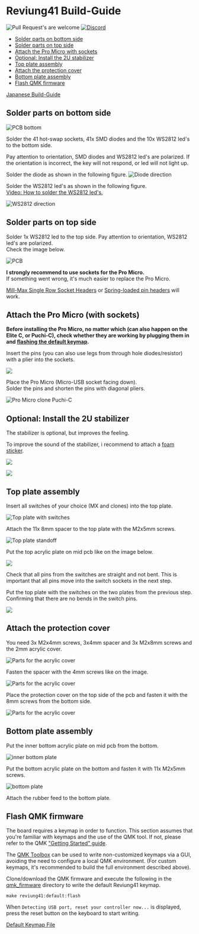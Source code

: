 # Reviung41 Build-Guide

![Pull Request's are welcome](https://img.shields.io/badge/PRs-welcome-brightgreen.svg?style=flat-square) [![Discord](https://img.shields.io/discord/548530462419582996?style=flat-square&logo=discord&logoColor=white)](https://discord.gg/frjFXZB "Redirect to Keycapsss Discord")


<!-- TOC depthfrom:2 depthto:2 -->

- [Solder parts on bottom side](#solder-parts-on-bottom-side)
- [Solder parts on top side](#solder-parts-on-top-side)
- [Attach the Pro Micro with sockets](#attach-the-pro-micro-with-sockets)
- [Optional: Install the 2U stabilizer](#optional-install-the-2u-stabilizer)
- [Top plate assembly](#top-plate-assembly)
- [Attach the protection cover](#attach-the-protection-cover)
- [Bottom plate assembly](#bottom-plate-assembly)
- [Flash QMK firmware](#flash-qmk-firmware)

<!-- /TOC -->

[Japanese Build-Guide](https://reviung.com/build-guide/391/)

## Solder parts on bottom side

![PCB bottom](img/pcb-bottom-1.jpg)

Solder the 41 hot-swap sockets, 41x SMD diodes and the 10x WS2812 led's to the bottom side.

Pay attention to orientation, SMD diodes and  WS2812 led's are polarized. If the orientation is incorrect, the key will not respond, or led will not light up.

Solder the diode as shown in the following figure.
![Diode direction](img/smd-diode-direction-1.png)

Solder the WS2812 led's as shown in the following figure.  
[Video: How to solder the WS2812 led's.](https://twitter.com/GTIPS_SH/status/1204244088867807234?s=20)

![WS2812 direction](img/ws2812-direction-1.png)

## Solder parts on top side

Solder 1x WS2812 led to the top side. Pay attention to orientation, WS2812 led's are polarized.  
Check the image below.

![PCB](img/pcb-top-1.jpg)

**I strongly recommend to use sockets for the Pro Micro.**  
If something went wrong, it's much easier to replace the Pro Micro.


[Mill-Max Single Row Socket Headers](https://keycapsss.com/keyboard-parts/parts/100/single-row-socket-headers-pins-mill-max-series-315) or [Spring-loaded pin headers](https://keycapsss.com/keyboard-parts/parts/91/spring-loaded-pin-headers-12-pin-2pcs-conthrough) will work.

## Attach the Pro Micro (with sockets)

**Before installing the Pro Micro, no matter which (can also happen on the Elite C, or Puchi-C), check whether they are working by plugging them in and [flashing the default keymap](#flash-qmk-firmware).**

Insert the pins (you can also use legs from through hole diodes/resistor) with a plier into the sockets.

![](img/pro-micro-socket-1.jpg)

Place the Pro Micro (Micro-USB socket facing down).  
Solder the pins and shorten the pins with diagonal pliers.

![Pro Micro clone Puchi-C](img/pro-micro-clone-puchi-c-1.jpg)

## Optional: Install the 2U stabilizer

The stabilizer is optional, but improves the feeling.

To improve the sound of the stabilizer, i recommend to attach a [foam sticker](https://keycapsss.com/keyboard-parts/parts/137/stabilizer-foam-sticker).

![](img/stabilizer-sticker-1.jpg)

![](img/stabilizer-sticker-2.jpg)


## Top plate assembly

Insert all switches of your choice (MX and clones) into the top plate.

![Top plate with switches](img/top-plate-1.jpg)

Attach the 11x 8mm spacer to the top plate with the M2x5mm screws.

![Top plate standoff](img/top-plate-2.jpg)

Put the top acrylic plate on mid pcb like on the image below.

![](img/top-plate-3.jpg)

Check that all pins from the switches are straight and not bent. This is important that all pins move into the switch sockets in the next step.

Put the top plate with the switches on the two plates from the previous step.  
Confirming that there are no bends in the switch pins.

![](img/top-plate-4.jpg)

## Attach the protection cover

You need 3x M2x4mm screws, 3x4mm spacer and 3x M2x8mm screws and the 2mm acrylic cover.

![Parts for the acrylic cover](img/protection-cover-1.jpg)

Fasten the spacer with the 4mm screws like on the image.

![Parts for the acrylic cover](img/protection-cover-2.jpg)

Place the protection cover on the top side of the pcb and fasten it with the 8mm screws from the bottom side.

![Parts for the acrylic cover](img/protection-cover-3.jpg)


## Bottom plate assembly

Put the inner bottom acrylic plate on mid pcb from the bottom.

![inner bottom plate](img/bottom-plate-1.jpg)

Put the bottom acrylic plate on the bottom and fasten it with 11x M2x5mm screws.

![bottom plate](img/bottom-plate-2.jpg)

Attach the rubber feed to the bottom plate.


## Flash QMK firmware

The board requires a keymap in order to function. This section assumes that you're familiar with keymaps and the use of the QMK tool. If not, please refer to the QMK ["Getting Started" guide](https://docs.qmk.fm/#/getting_started_build_tools).

The [QMK Toolbox](https://github.com/qmk/qmk_toolbox/releases) can be used to write non-customized keymaps via a GUI, avoiding the need to configure a local QMK environment. (For custom keymaps, it's recommended to build the full environment described above).

Clone/download the QMK firmware and execute the following in the [qmk_firmware](https://github.com/qmk/qmk_firmware) directory to write the default Reviung41 keymap.

    make reviung41:default:flash
    
When `Detecting USB port, reset your controller now...` is displayed, press the reset button on the keyboard to start writing.

[Default Keymap File](https://github.com/qmk/qmk_firmware/blob/master/keyboards/reviung41/keymaps/default/keymap.c)